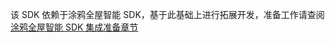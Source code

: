 该 SDK 依赖于涂鸦全屋智能 SDK，基于此基础上进行拓展开发，准备工作请查阅 [涂鸦全屋智能 SDK 集成准备章节](https://tuyainc.github.io/tuyasmart_home_ios_sdk_doc/zh-hans/resource/Preparation.html)